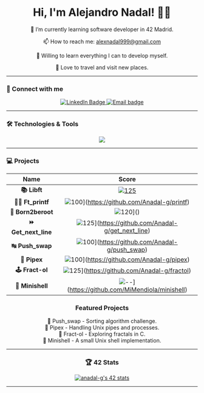 <div align="center">
  <h1 align="center">Hi, I'm Alejandro Nadal! 👋🏼</h1>





</div>

<div align="center">
  
   🌱 I’m currently learning software developer in 42 Madrid.
   
   📫 How to reach me: alexnadal999@gmail.com
   
   🧠 Willing to learn everything I can to develop myself.
   
   🍁 Love to travel and visit new places.
    
</div>

---

### 📌 Connect with me
<div align="center">
	<a href="https://www.linkedin.com/in/alejandro-nadal-garcia-b946b820a/">
	<img src="https://img.shields.io/badge/LinkedIn-%230077B5.svg?&style=for-the-badge&logo=linkedin&logoColor=white" alt="LinkedIn Badge"/>
	</a>
	<a href="mailto:alexnadal999@gmail.com">
	<img src="https://img.shields.io/badge/Gmail-D14836?style=for-the-badge&logo=gmail&logoColor=white" alt="Email badge"/>
	</a>
</div>

---

### 🛠️ Technologies & Tools
<div align="center">
  <img src="https://skillicons.dev/icons?i=c,cpp,bash,github,vscode,linux" />
</div>

---

### 💻 Projects
<div align="center">

| Name             | Score |
|:---------------:|:------:|
| **📚 Libft** | [![125](https://img.shields.io/badge/125-2ea44f)](https://github.com/Anadal-g/libft) |
| **✍🏼 Ft_printf**    | ![100](https://img.shields.io/badge/100-2ea44f)](https://github.com/Anadal-g/printf) |
| **🤖 Born2beroot**  | ![120](https://img.shields.io/badge/120-2ea44f)]() |
| **⏩ Get_next_line** | ![125](https://img.shields.io/badge/112-2ea44f)](https://github.com/Anadal-g/get_next_line) |
| **↹ Push_swap**     | ![100](https://img.shields.io/badge/84-2ea44f)](https://github.com/Anadal-g/push_swap) |
| **🧬 Pipex**        | ![100](https://img.shields.io/badge/100-2ea44f)](https://github.com/Anadal-g/pipex) |
| **🕹️ Fract-ol**     | ![125](https://img.shields.io/badge/120-2ea44f)](https://github.com/Anadal-g/fractol) |
| **🐚 Minishell**    | ![--](https://img.shields.io/badge/---grey)](https://github.com/MiMendiola/minishell) |

### Featured Projects
<div align="center">
  🔢 Push_swap - Sorting algorithm challenge.<br>
  📜 Pipex - Handling Unix pipes and processes.<br>
  🎨 Fract-ol - Exploring fractals in C.<br>
  🚧 Minishell - A small Unix shell implementation.<br>
</div>

---

### 🏆 42 Stats
<a href="https://github.com/oakoudad/badge42"><img src="https://badge.mediaplus.ma/binary/anadal-g?1337Badge=off&UM6P=off" alt="anadal-g's 42 stats" /></a>
</div>

---
